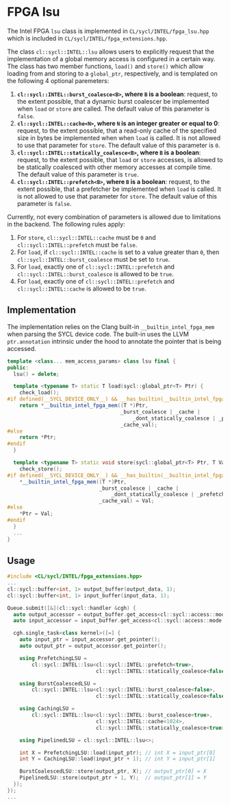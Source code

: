 
# FPGA lsu

The Intel FPGA `lsu` class is implemented in `CL/sycl/INTEL/fpga_lsu.hpp` which
is included in `CL/sycl/INTEL/fpga_extensions.hpp`.

The class `cl::sycl::INTEL::lsu` allows users to explicitly request that the
implementation of a global memory access is configured in a certain way. The
class has two member functions, `load()` and `store()` which allow loading from
and storing to a `global_ptr`, respectively, and is templated on the following
4 optional paremeters:

1.  **`cl::sycl::INTEL::burst_coalesce<B>`, where `B` is a boolean**: request,
to the extent possible, that a dynamic burst coalescer be implemented when
`load` or `store` are called. The default value of this parameter is `false`.
2. **`cl::sycl::INTEL::cache<N>`, where `N` is an integer greater or equal to
0**: request, to the extent possible, that a read-only cache of the specified
size in bytes be implemented when when `load` is called. It is not allowed to
use that parameter for `store`. The default value of this parameter is `0`.
3. **`cl::sycl::INTEL::statically_coalesce<B>`, where `B` is a boolean**:
request, to the extent possible, that `load` or `store` accesses, is allowed to
be statically coalesced with other memory accesses at compile time. The default
value of this parameter is `true`.
4. **`cl::sycl::INTEL::prefetch<B>`, where `B` is a boolean**: request, to the
extent possible, that a prefetcher be implemented when `load` is called. It is
not allowed to use that parameter for `store`. The default value of this
parameter is `false`.

Currently, not every combination of parameters is allowed due to limitations in
the backend. The following rules apply:
1. For `store`, `cl::sycl::INTEL::cache` must be `0` and
`cl::sycl::INTEL::prefetch` must be `false`.
2. For `load`, if `cl::sycl::INTEL::cache` is set to a value greater than `0`,
then `cl::sycl::INTEL::burst_coalesce` must be set to `true`.
3. For `load`, exactly one of `cl::sycl::INTEL::prefetch` and
`cl::sycl::INTEL::burst_coalesce` is allowed to be `true`.
4. For `load`, exactly one of `cl::sycl::INTEL::prefetch` and
`cl::sycl::INTEL::cache` is allowed to be `true`.

## Implementation

The implementation relies on the Clang built-in `__builtin_intel_fpga_mem` when
parsing the SYCL device code. The built-in uses the LLVM `ptr.annotation`
intrinsic under the hood to annotate the pointer that is being accessed.
```c++
template <class... mem_access_params> class lsu final {
public:
  lsu() = delete;

  template <typename T> static T load(sycl::global_ptr<T> Ptr) {
    check_load();
#if defined(__SYCL_DEVICE_ONLY__) && __has_builtin(__builtin_intel_fpga_mem)
    return *__builtin_intel_fpga_mem((T *)Ptr,
                                     _burst_coalesce | _cache |
                                         _dont_statically_coalesce | _prefetch,
                                     _cache_val);
#else
    return *Ptr;
#endif
  }

  template <typename T> static void store(sycl::global_ptr<T> Ptr, T Val) {
    check_store();
#if defined(__SYCL_DEVICE_ONLY__) && __has_builtin(__builtin_intel_fpga_mem)
    *__builtin_intel_fpga_mem((T *)Ptr,
                              _burst_coalesce | _cache |
                                  _dont_statically_coalesce | _prefetch,
                              _cache_val) = Val;
#else
    *Ptr = Val;
#endif
  }
  ...
}
```

## Usage

```c++
#include <CL/sycl/INTEL/fpga_extensions.hpp>
...
cl::sycl::buffer<int, 1> output_buffer(output_data, 1);
cl::sycl::buffer<int, 1> input_buffer(input_data, 1);

Queue.submit([&](cl::sycl::handler &cgh) {
  auto output_accessor = output_buffer.get_access<cl::sycl::access::mode::write>(cgh);
  auto input_accessor = input_buffer.get_access<cl::sycl::access::mode::read>(cgh);

  cgh.single_task<class kernel>([=] {
    auto input_ptr = input_accessor.get_pointer();
    auto output_ptr = output_accessor.get_pointer();

    using PrefetchingLSU =
        cl::sycl::INTEL::lsu<cl::sycl::INTEL::prefetch<true>,
                             cl::sycl::INTEL::statically_coalesce<false>>;

    using BurstCoalescedLSU =
        cl::sycl::INTEL::lsu<cl::sycl::INTEL::burst_coalesce<false>,
                             cl::sycl::INTEL::statically_coalesce<false>>;

    using CachingLSU =
        cl::sycl::INTEL::lsu<cl::sycl::INTEL::burst_coalesce<true>,
                             cl::sycl::INTEL::cache<1024>,
                             cl::sycl::INTEL::statically_coalesce<true>>;

    using PipelinedLSU = cl::sycl::INTEL::lsu<>;

    int X = PrefetchingLSU::load(input_ptr); // int X = input_ptr[0]
    int Y = CachingLSU::load(input_ptr + 1); // int Y = input_ptr[1]

    BurstCoalescedLSU::store(output_ptr, X); // output_ptr[0] = X
    PipelinedLSU::store(output_ptr + 1, Y);  // output_ptr[1] = Y
  });
});
...
```
